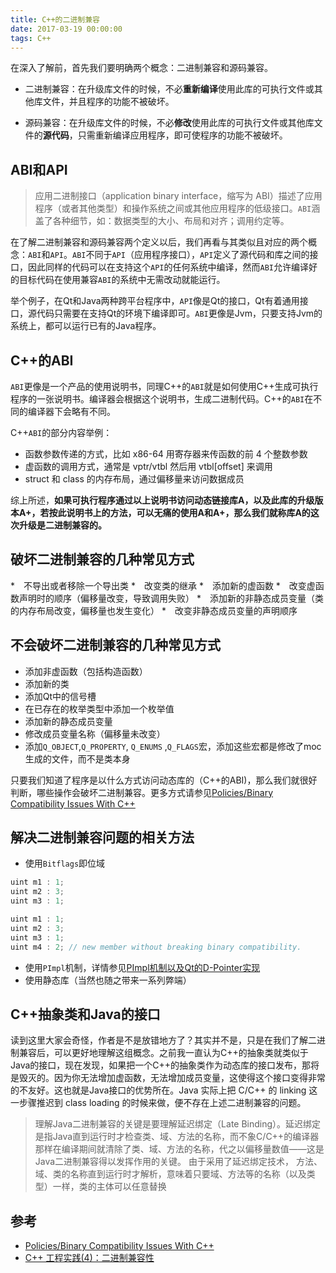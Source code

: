 ```yaml
---
title: C++的二进制兼容
date: 2017-03-19 00:00:00
tags: C++
---
```

在深入了解前，首先我们要明确两个概念：二进制兼容和源码兼容。

* 二进制兼容：在升级库文件的时候，不必**重新编译**使用此库的可执行文件或其他库文件，并且程序的功能不被破坏。

* 源码兼容：在升级库文件的时候，不必**修改**使用此库的可执行文件或其他库文件的**源代码**，只需重新编译应用程序，即可使程序的功能不被破坏。

<!-- more --> 

## ABI和API
> 应用二进制接口（application binary interface，缩写为 ABI）描述了应用程序（或者其他类型）和操作系统之间或其他应用程序的低级接口。`ABI`涵盖了各种细节，如：数据类型的大小、布局和对齐；调用约定等。

在了解二进制兼容和源码兼容两个定义以后，我们再看与其类似且对应的两个概念：`ABI`和`API`。`ABI`不同于`API`（应用程序接口），`API`定义了源代码和库之间的接口，因此同样的代码可以在支持这个`API`的任何系统中编译，然而`ABI`允许编译好的目标代码在使用兼容`ABI`的系统中无需改动就能运行。

举个例子，在Qt和Java两种跨平台程序中，`API`像是Qt的接口，Qt有着通用接口，源代码只需要在支持Qt的环境下编译即可。`ABI`更像是Jvm，只要支持Jvm的系统上，都可以运行已有的Java程序。

## C++的ABI
`ABI`更像是一个产品的使用说明书，同理C++的`ABI`就是如何使用C++生成可执行程序的一张说明书。编译器会根据这个说明书，生成二进制代码。C++的`ABI`在不同的编译器下会略有不同。

C++`ABI`的部分内容举例：
* 函数参数传递的方式，比如 x86-64 用寄存器来传函数的前 4 个整数参数 
* 虚函数的调用方式，通常是 vptr/vtbl 然后用 vtbl[offset] 来调用 
* struct 和 class 的内存布局，通过偏移量来访问数据成员 

综上所述，**如果可执行程序通过以上说明书访问动态链接库A，以及此库的升级版本A+，若按此说明书上的方法，可以无痛的使用A和A+，那么我们就称库A的这次升级是二进制兼容的。**

## 破坏二进制兼容的几种常见方式

*　不导出或者移除一个导出类
*　改变类的继承
*　添加新的虚函数
*　改变虚函数声明时的顺序（偏移量改变，导致调用失败）
*　添加新的非静态成员变量（类的内存布局改变，偏移量也发生变化）
*　改变非静态成员变量的声明顺序

## 不会破坏二进制兼容的几种常见方式

* 添加非虚函数（包括构造函数）
* 添加新的类
* 添加Qt中的信号槽
* 在已存在的枚举类型中添加一个枚举值
* 添加新的静态成员变量
* 修改成员变量名称（偏移量未改变）
* 添加`Q_OBJECT`,`Q_PROPERTY`, `Q_ENUMS` ,`Q_FLAGS`宏，添加这些宏都是修改了moc生成的文件，而不是类本身

只要我们知道了程序是以什么方式访问动态库的（C++的ABI)，那么我们就很好判断，哪些操作会破坏二进制兼容。更多方式请参见[Policies/Binary Compatibility Issues With C++ ](https://community.kde.org/Policies/Binary_Compatibility_Issues_With_C%2B%2B)  


## 解决二进制兼容问题的相关方法

* 使用`Bitflags`即位域

```cpp
uint m1 : 1;
uint m2 : 3;
uint m3 : 1;
```
```cpp
uint m1 : 1;
uint m2 : 3;
uint m3 : 1;
uint m4 : 2; // new member without breaking binary compatibility.
```
* 使用`PImpl`机制，详情参见[PImpl机制以及Qt的D-Pointer实现](http://zhangrunnan.com/cpp-pimpl/)
* 使用静态库（当然也随之带来一系列弊端）

## C++抽象类和Java的接口
读到这里大家会奇怪，作者是不是放错地方了？其实并不是，只是在我们了解二进制兼容后，可以更好地理解这组概念。之前我一直认为C++的抽象类就类似于Java的接口，现在发现，如果把一个C++的抽象类作为动态库的接口发布，那将是毁灭的。因为你无法增加虚函数，无法增加成员变量，这使得这个接口变得非常的不友好。这也就是Java接口的优势所在。Java 实际上把 C/C++ 的 linking 这一步骤推迟到 class loading 的时候来做，便不存在上述二进制兼容的问题。

> 理解Java二进制兼容的关键是要理解延迟绑定（Late Binding）。延迟绑定是指Java直到运行时才检查类、域、方法的名称，而不象C/C++的编译器那样在编译期间就清除了类、域、方法的名称，代之以偏移量数值——这是Java二进制兼容得以发挥作用的关键。
> 由于采用了延迟绑定技术， 方法、域、类的名称直到运行时才解析，意味着只要域、方法等的名称（以及类型）一样，类的主体可以任意替换

## 参考

* [Policies/Binary Compatibility Issues With C++ ](https://community.kde.org/Policies/Binary_Compatibility_Issues_With_C%2B%2B)
* [C++ 工程实践(4)：二进制兼容性](http://www.cppblog.com/Solstice/archive/2011/03/09/141401.html)